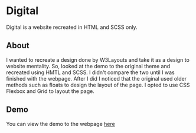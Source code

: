 # Digital
Digital is a website recreated in HTML and SCSS only.


## About
I wanted to recreate a design done by W3Layouts and take it as a design to website mentality. So, looked at the demo to the original theme and recreated using HMTL and SCSS. I didn't compare the two until I was finished with the webpage. After I did I noticed that the original used older methods such as floats to design the layout of the page. I opted to use CSS Flexbox and Grid to layout the page.

## Demo
You can view the demo to the webpage [here](https://app.netlify.com/sites/rkrause-projects-digital/overview)
